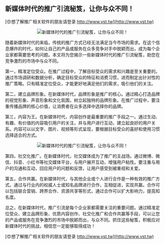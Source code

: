 ## **新媒体时代的推广引流秘笈，让你与众不同！**

[😍想了解推广相关软件的朋友请登录 http://www.vst.tw](http://www.vst.tw)

 <center><img src="https://vst.tw/MP4/tuiguang/png/7.png" alt="新媒体时代的推广引流秘笈，让你与众不同！"></center>

随着新媒体时代的来临，传统的推广方式已经无法满足当今市场的需求。在这个信息爆炸的时代，如何让自己的产品或服务在众多竞争对手中脱颖而出，成为每个企业家都需要思考的问题。本文将为您揭示一些新媒体时代的推广引流秘笈，助您在竞争激烈的市场中与众不同。

第一，精准定位受众。在推广过程中，了解目标受众的需求和兴趣是至关重要的。通过市场调研和数据分析，确定目标受众的特征和消费习惯，进而制定出针对性的推广策略。只有精准定位受众，才能更好地满足他们的需求，吸引他们的关注。

第二，建立品牌形象。在新媒体时代，品牌形象是推广的核心。通过精心打造品牌的视觉形象、声音形象和文化氛围，树立起独特的品牌形象。在推广过程中，要注重传播品牌的核心价值，让消费者在众多选择中选择你的品牌。

第三，内容为王。在新媒体时代，内容创作是最重要的推广手段之一。通过生动、有趣、有价值的内容吸引用户的关注，并与用户进行互动，建立起良好的用户关系。内容可以以文字、图片、视频等形式呈现，要根据目标受众的喜好和使用习惯选择适合的方式。

 <center><img src="https://vst.tw/MP4/tuiguang/png/4.png" alt="新媒体时代的推广引流秘笈，让你与众不同！"></center>

第四，社交化推广。在新媒体时代，社交媒体成为了推广的主战场。通过微博、微信、抖音、小红书等社交媒体平台，与用户展开互动，增强用户粘性。要注重与用户的沟通和互动，回应用户的问题和反馈，让用户感受到被重视和关爱。

第五，合作共赢。在新媒体时代，与其他企业或个人进行合作是一种有效的推广方式。通过与行业内的权威人士或知名品牌进行合作，互相促进，实现共赢。合作可以包括联合营销、跨界合作、资源共享等形式，通过合作可以扩大影响力，提高知名度。

总之，在新媒体时代，推广引流是每个企业家都需要关注的重要问题。通过精准定位受众、建立品牌形象、优质内容创作、社交化推广和合作共赢等手段，可以让您的产品或服务在竞争激烈的市场中脱颖而出，与众不同。抓住这些秘笈，积极应对新媒体时代的挑战，相信您一定能够取得成功！

[😍想了解推广相关软件的朋友请登录 http://www.vst.tw](http://www.vst.tw)



